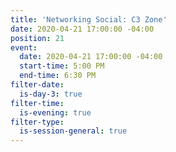 ```yaml
---
title: 'Networking Social: C3 Zone'
date: 2020-04-21 17:00:00 -04:00
position: 21
event:
  date: 2020-04-21 17:00:00 -04:00
  start-time: 5:00 PM
  end-time: 6:30 PM
filter-date:
  is-day-3: true
filter-time:
  is-evening: true
filter-type:
  is-session-general: true
---
```


